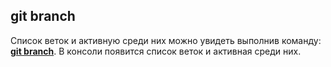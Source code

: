 ## git branch

 Список веток и активную среди них можно увидеть выполнив команду: <u>**git branch**</u>. В консоли появится список веток и активная среди них.